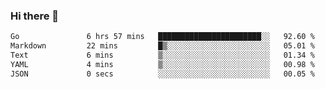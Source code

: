 ### Hi there 👋

<!--
**yeya24/yeya24** is a ✨ _special_ ✨ repository because its `README.md` (this file) appears on your GitHub profile.

Here are some ideas to get you started:

- 🔭 I’m currently working on ...
- 🌱 I’m currently learning ...
- 👯 I’m looking to collaborate on ...
- 🤔 I’m looking for help with ...
- 💬 Ask me about ...
- 📫 How to reach me: ...
- 😄 Pronouns: ...
- ⚡ Fun fact: ...
-->

<!--START_SECTION:waka-->

```txt
Go               6 hrs 57 mins   ███████████████████████░░   92.60 %
Markdown         22 mins         █▒░░░░░░░░░░░░░░░░░░░░░░░   05.01 %
Text             6 mins          ▒░░░░░░░░░░░░░░░░░░░░░░░░   01.34 %
YAML             4 mins          ▒░░░░░░░░░░░░░░░░░░░░░░░░   00.98 %
JSON             0 secs          ░░░░░░░░░░░░░░░░░░░░░░░░░   00.05 %
```

<!--END_SECTION:waka-->
